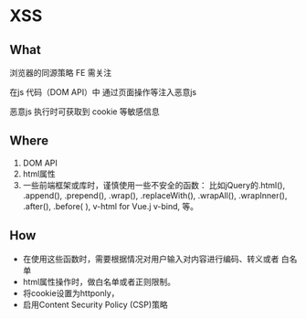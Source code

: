 # XSS

## What
浏览器的同源策略
FE 需关注

在js 代码（DOM API）中 通过页面操作等注入恶意js 

恶意js 执行时可获取到 cookie 等敏感信息

## Where
1. DOM API
2. html属性
3. 一些前端框架或库时，谨慎使用一些不安全的函数：
比如jQuery的.html(), .append(), .prepend(), .wrap(), .replaceWith(), .wrapAll(), .wrapInner(), .after(), .before( ), v-html for Vue.j  v-bind, 等。

## How
- 在使用这些函数时，需要根据情况对用户输入对内容进行编码、转义或者 白名单
- html属性操作时，做白名单或者正则限制。
- 将cookie设置为httponly，
- 启用Content Security Policy (CSP)策略
